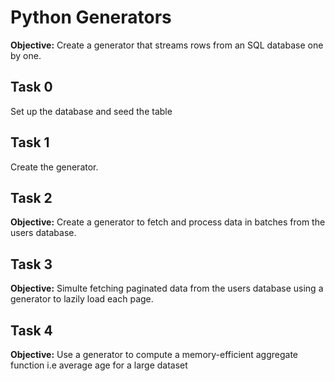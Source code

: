 # Python Generators

**Objective:** Create a generator that streams rows from an SQL database one by one.
## Task 0
Set up the database and seed the table

## Task 1
Create the generator.

## Task 2
**Objective:** Create a generator to fetch and process data in batches from the users database.

## Task 3
**Objective:** Simulte fetching paginated data from the users database using a generator to lazily load each page.

## Task 4
**Objective:** Use a generator to compute a memory-efficient aggregate function i.e average age for a large dataset